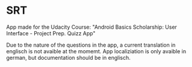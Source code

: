 # SRT

App made for the Udacity Course: "Android Basics Scholarship: User Interface - Project Prep. Quizz App"

Due to the nature of the questions in the app, a current translation in englisch is not avaible at the momemt. App localiziation is only avaible in german, but documentation should be in englisch.



